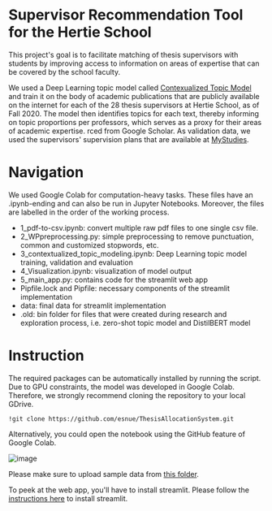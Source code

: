 # Supervisor Recommendation Tool for the Hertie School 

This project's goal is to facilitate matching of thesis supervisors with students by improving access to information on areas of expertise that can be covered by the school faculty.

We used a Deep Learning topic model called [Contexualized Topic Model](https://github.com/MilaNLProc/contextualized-topic-models) and train it on the body of academic publications that are publicly available on the internet for each of the 28 thesis supervisors at Hertie School, as of Fall 2020. The model then identifies topics for each text, thereby informing on topic proportions per professors, which serves as a proxy for their areas of academic expertise. rced from Google Scholar. As validation data, we used the supervisors' supervision plans that are available at [MyStudies](https://mystudies.hertie-school.org/en/).

# Navigation 

We used Google Colab for computation-heavy tasks. These files have an .ipynb-ending and can also be run in Jupyter Notebooks. Moreover, the files are labelled in the order of the working process.

* 1_pdf-to-csv.ipynb: convert multiple raw pdf files to one single csv file. 
* 2_WPpreprocessing.py: simple preprocessing to remove punctuation, common and customized stopwords, etc. 
* 3_contextualized_topic_modeling.ipynb: Deep Learning topic model training, validation and evaluation
* 4_Visualization.ipynb: visualization of model output
* 5_main_app.py: contains code for the streamlit web app  
* Pipfile.lock and Pipfile: necessary components of the streamlit implementation 
* data: final data for streamlit implementation
* .old: bin folder for files that were created during research and exploration process, i.e. zero-shot topic model and DistilBERT model

# Instruction

The required packages can be automatically installed by running the script. Due to GPU constraints, the model was developed in Google Colab. Therefore, we strongly recommend cloning the repository to your local GDrive. 
```
!git clone https://github.com/esnue/ThesisAllocationSystem.git
```
Alternatively, you could open the notebook using the GitHub feature of Google Colab.

![image](https://user-images.githubusercontent.com/60604030/111357666-ce04e180-8689-11eb-992e-30da66470323.png)

Please make sure to upload sample data from [this folder](https://drive.google.com/drive/folders/1ExS7M2OOkbYS5Z5O9pbPbaCpSa0rhGet?usp=sharing). 

To peek at the web app, you'll have to install streamlit. Please follow the [instructions here](https://docs.streamlit.io/en/stable/) to install streamlit.

